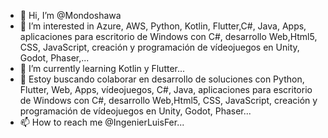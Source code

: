 - 👋 Hi, I’m @Mondoshawa
- 👀 I’m interested in Azure, AWS, Python, Kotlin, Flutter,C#, Java, Apps, aplicaciones para escritorio de Windows con C#, desarrollo Web,Html5, CSS, JavaScript, creación y programación de vídeojuegos en Unity, Godot, Phaser,...
- 🌱 I’m currently learning Kotlin y Flutter...
- 💞️ Estoy buscando colaborar en desarrollo de soluciones con Python, Flutter, Web, Apps, vídeojuegos, C#, Java, aplicaciones para escritorio de Windows con C#, desarrollo Web,Html5, CSS, JavaScript, creación y programación de vídeojuegos en Unity, Godot, Phaser...
- 📫 How to reach me @IngenierLuisFer...

<!---
Mondoshawa/Mondoshawa is a ✨ special ✨ repository because its `README.md` (this file) appears on your GitHub profile.
You can click the Preview link to take a look at your changes.
--->
